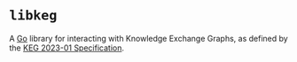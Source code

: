 # `libkeg`

A [Go](https://go.dev) library for interacting with Knowledge Exchange
Graphs, as defined by the [KEG 2023-01 Specification](https://github.com/rwxrob/keg-spec).
